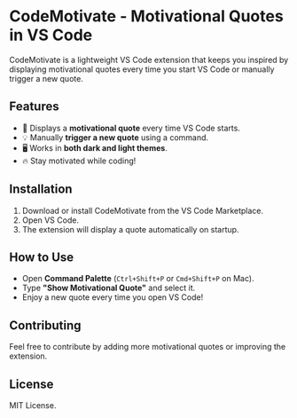 # CodeMotivate - Motivational Quotes in VS Code

CodeMotivate is a lightweight VS Code extension that keeps you inspired by displaying motivational quotes every time you start VS Code or manually trigger a new quote.

## Features

- 🎉 Displays a **motivational quote** every time VS Code starts.
- 💡 Manually **trigger a new quote** using a command.
- 🖥️ Works in **both dark and light themes**.
- 🔥 Stay motivated while coding!

## Installation

1. Download or install CodeMotivate from the VS Code Marketplace.
2. Open VS Code.
3. The extension will display a quote automatically on startup.

## How to Use

- Open **Command Palette** (`Ctrl+Shift+P` or `Cmd+Shift+P` on Mac).
- Type **"Show Motivational Quote"** and select it.
- Enjoy a new quote every time you open VS Code!

## Contributing

Feel free to contribute by adding more motivational quotes or improving the extension.

## License

MIT License.
